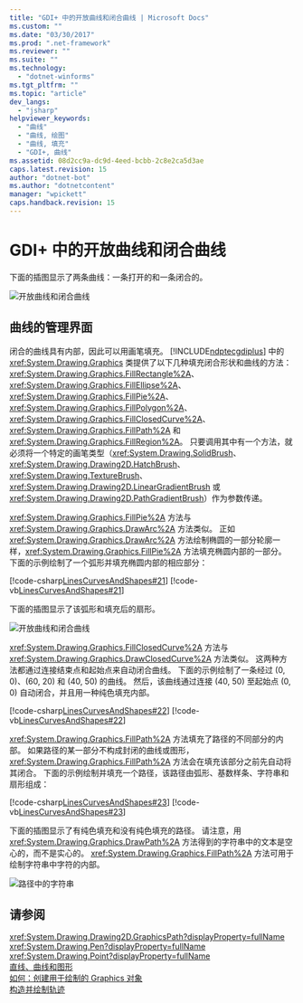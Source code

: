 ```yaml
---
title: "GDI+ 中的开放曲线和闭合曲线 | Microsoft Docs"
ms.custom: ""
ms.date: "03/30/2017"
ms.prod: ".net-framework"
ms.reviewer: ""
ms.suite: ""
ms.technology: 
  - "dotnet-winforms"
ms.tgt_pltfrm: ""
ms.topic: "article"
dev_langs: 
  - "jsharp"
helpviewer_keywords: 
  - "曲线"
  - "曲线, 绘图"
  - "曲线, 填充"
  - "GDI+, 曲线"
ms.assetid: 08d2cc9a-dc9d-4eed-bcbb-2c8e2ca5d3ae
caps.latest.revision: 15
author: "dotnet-bot"
ms.author: "dotnetcontent"
manager: "wpickett"
caps.handback.revision: 15
---
```

# GDI+ 中的开放曲线和闭合曲线
下面的插图显示了两条曲线：一条打开的和一条闭合的。  
  
 ![开放曲线和闭合曲线](../../../../docs/framework/winforms/advanced/media/aboutgdip02-art24.png "Aboutgdip02\_art24")  
  
## 曲线的管理界面  
 闭合的曲线具有内部，因此可以用画笔填充。  [!INCLUDE[ndptecgdiplus](../../../../includes/ndptecgdiplus-md.md)] 中的 <xref:System.Drawing.Graphics> 类提供了以下几种填充闭合形状和曲线的方法：<xref:System.Drawing.Graphics.FillRectangle%2A>、 <xref:System.Drawing.Graphics.FillEllipse%2A>、<xref:System.Drawing.Graphics.FillPie%2A>、<xref:System.Drawing.Graphics.FillPolygon%2A>、 <xref:System.Drawing.Graphics.FillClosedCurve%2A>、<xref:System.Drawing.Graphics.FillPath%2A> 和 <xref:System.Drawing.Graphics.FillRegion%2A>。  只要调用其中有一个方法，就必须将一个特定的画笔类型（<xref:System.Drawing.SolidBrush>、<xref:System.Drawing.Drawing2D.HatchBrush>、<xref:System.Drawing.TextureBrush>、<xref:System.Drawing.Drawing2D.LinearGradientBrush> 或 <xref:System.Drawing.Drawing2D.PathGradientBrush>）作为参数传递。  
  
 <xref:System.Drawing.Graphics.FillPie%2A> 方法与 <xref:System.Drawing.Graphics.DrawArc%2A> 方法类似。  正如 <xref:System.Drawing.Graphics.DrawArc%2A> 方法绘制椭圆的一部分轮廓一样，<xref:System.Drawing.Graphics.FillPie%2A> 方法填充椭圆内部的一部分。  下面的示例绘制了一个弧形并填充椭圆内部的相应部分：  
  
 [!code-csharp[LinesCurvesAndShapes#21](../../../../samples/snippets/csharp/VS_Snippets_Winforms/LinesCurvesAndShapes/CS/Class1.cs#21)]
 [!code-vb[LinesCurvesAndShapes#21](../../../../samples/snippets/visualbasic/VS_Snippets_Winforms/LinesCurvesAndShapes/VB/Class1.vb#21)]  
  
 下面的插图显示了该弧形和填充后的扇形。  
  
 ![开放曲线和闭合曲线](../../../../docs/framework/winforms/advanced/media/aboutgdip02-art25.png "Aboutgdip02\_art25")  
  
 <xref:System.Drawing.Graphics.FillClosedCurve%2A> 方法与 <xref:System.Drawing.Graphics.DrawClosedCurve%2A> 方法类似。  这两种方法都通过连接结束点和起始点来自动闭合曲线。  下面的示例绘制了一条经过 \(0, 0\)、\(60, 20\) 和 \(40, 50\) 的曲线。  然后，该曲线通过连接 \(40, 50\) 至起始点 \(0, 0\) 自动闭合，并且用一种纯色填充内部。  
  
 [!code-csharp[LinesCurvesAndShapes#22](../../../../samples/snippets/csharp/VS_Snippets_Winforms/LinesCurvesAndShapes/CS/Class1.cs#22)]
 [!code-vb[LinesCurvesAndShapes#22](../../../../samples/snippets/visualbasic/VS_Snippets_Winforms/LinesCurvesAndShapes/VB/Class1.vb#22)]  
  
 <xref:System.Drawing.Graphics.FillPath%2A> 方法填充了路径的不同部分的内部。  如果路径的某一部分不构成封闭的曲线或图形，<xref:System.Drawing.Graphics.FillPath%2A> 方法会在填充该部分之前先自动将其闭合。  下面的示例绘制并填充一个路径，该路径由弧形、基数样条、字符串和扇形组成：  
  
 [!code-csharp[LinesCurvesAndShapes#23](../../../../samples/snippets/csharp/VS_Snippets_Winforms/LinesCurvesAndShapes/CS/Class1.cs#23)]
 [!code-vb[LinesCurvesAndShapes#23](../../../../samples/snippets/visualbasic/VS_Snippets_Winforms/LinesCurvesAndShapes/VB/Class1.vb#23)]  
  
 下面的插图显示了有纯色填充和没有纯色填充的路径。  请注意，用 <xref:System.Drawing.Graphics.DrawPath%2A> 方法得到的字符串中的文本是空心的，而不是实心的。  <xref:System.Drawing.Graphics.FillPath%2A> 方法可用于绘制字符串中字符的内部。  
  
 ![路径中的字符串](../../../../docs/framework/winforms/advanced/media/aboutgdip02-art26.png "Aboutgdip02\_art26")  
  
## 请参阅  
 <xref:System.Drawing.Drawing2D.GraphicsPath?displayProperty=fullName>   
 <xref:System.Drawing.Pen?displayProperty=fullName>   
 <xref:System.Drawing.Point?displayProperty=fullName>   
 [直线、曲线和图形](../../../../docs/framework/winforms/advanced/lines-curves-and-shapes.md)   
 [如何：创建用于绘制的 Graphics 对象](../../../../docs/framework/winforms/advanced/how-to-create-graphics-objects-for-drawing.md)   
 [构造并绘制轨迹](../../../../docs/framework/winforms/advanced/constructing-and-drawing-paths.md)
